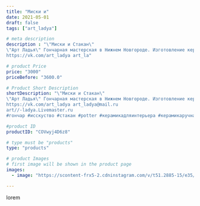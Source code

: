 ```yaml
---
title: "Миски и"
date: 2021-05-01
draft: false
tags: ["art_ladya"]

# meta description
description : "\"Миски и Стакан\" 
\"Арт Ладья\" Гончарная мастерская в Нижнем Новгороде. Изготовление керамики и мастер//-классы по обучению. 
https://vk.com/art_ladya art_la"

# product Price
price: "3000"
priceBefore: "3600.0"

# Product Short Description
shortDescription: "\"Миски и Стакан\" 
\"Арт Ладья\" Гончарная мастерская в Нижнем Новгороде. Изготовление керамики и мастер//-классы по обучению. 
https://vk.com/art_ladya art_ladya@mail.ru 
art//-ladya.Livemaster.ru
#гончар #исскуство #стакан #potter #керамикадляинтерьера #керамикаручнаяработа #гончарнаямастерская #керамиканазаказ #handmade #посудаизглины #керамика #гончарнаяпосуда #эксклюзивнаякерамика #painter #dishes #плошка #ceramicar #nntoday #claygoods #restaurant #earthenware #ceramic #design #bowl #dish #plate #ceramicart #berries #миска #авторскаякерамика"

#product ID
productID: "COVwyj4D6z8"

# type must be "products"
type: "products"

# product Images
# first image will be shown in the product page
images:
  - image: "https://scontent-frx5-2.cdninstagram.com/v/t51.2885-15/e35/179846306_509819100057909_2604687858043195593_n.jpg?_nc_ht=scontent-frx5-2.cdninstagram.com&_nc_cat=109&_nc_ohc=lDQxoCLo70oAX8iHJJV&edm=APU89FABAAAA&ccb=7-4&oh=345259a195b7613fa6c026a08e88a543&oe=612ACFE1&_nc_sid=86f79a&ig_cache_key=MjU2NDE3MDE0MzU4NTI1MDU1Ng%3D%3D.2-ccb7-4"

---
```

lorem

